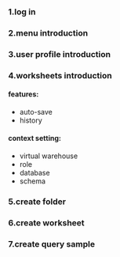 ### 1.log in
### 2.menu introduction
### 3.user profile introduction
### 4.worksheets introduction
#### features:
* auto-save
* history
#### context setting:
* virtual warehouse
* role
* database
* schema
### 5.create folder
### 6.create worksheet
### 7.create query sample
